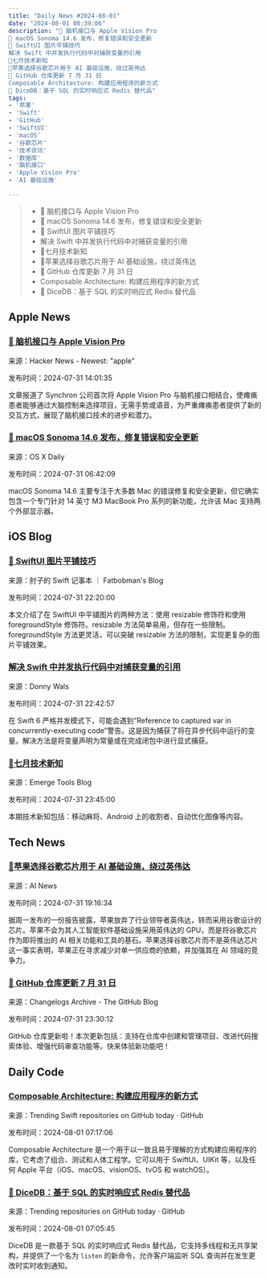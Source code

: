 ```yaml
---
title: "Daily News #2024-08-01"
date: "2024-08-01 08:39:06"
description: "🧠 脑机接口与 Apple Vision Pro
🌟 macOS Sonoma 14.6 发布，修复错误和安全更新
🌟 SwiftUI 图片平铺技巧
解决 Swift 中并发执行代码中对捕获变量的引用
🌟七月技术新知
🍎苹果选择谷歌芯片用于 AI 基础设施，绕过英伟达
🎉 GitHub 仓库更新 7 月 31 日
Composable Architecture: 构建应用程序的新方式
🌟 DiceDB：基于 SQL 的实时响应式 Redis 替代品"
tags: 
- '苹果'
- 'Swift'
- 'GitHub'
- 'SwiftUI'
- 'macOS'
- '谷歌芯片'
- '技术资讯'
- '数据库'
- '脑机接口'
- 'Apple Vision Pro'
- 'AI 基础设施'

---
```


> - 🧠 脑机接口与 Apple Vision Pro
> - 🌟 macOS Sonoma 14.6 发布，修复错误和安全更新
> - 🌟 SwiftUI 图片平铺技巧
> - 解决 Swift 中并发执行代码中对捕获变量的引用
> - 🌟七月技术新知
> - 🍎苹果选择谷歌芯片用于 AI 基础设施，绕过英伟达
> - 🎉 GitHub 仓库更新 7 月 31 日
> - Composable Architecture: 构建应用程序的新方式
> - 🌟 DiceDB：基于 SQL 的实时响应式 Redis 替代品

## Apple News

### [🧠 脑机接口与 Apple Vision Pro](https://www.businesswire.com/news/home/20240730923591/en/Synchron-Announces-First-Use-of-Apple-Vision-Pro-with-a-Brain-Computer-Interface)

来源：Hacker News - Newest: "apple"

发布时间：2024-07-31 14:01:35

文章报道了 Synchron 公司首次将 Apple Vision Pro 与脑机接口相结合，使瘫痪患者能够通过大脑控制来选择项目，无需手势或语音，为严重瘫痪患者提供了新的交互方式，展现了脑机接口技术的进步和潜力。

### [🌟 macOS Sonoma 14.6 发布，修复错误和安全更新](https://osxdaily.com/2024/07/30/macos-sonoma-14-6-update-released-with-bug-fixes-security-updates/)

来源：OS X Daily

发布时间：2024-07-31 06:42:09

macOS Sonoma 14.6 主要专注于大多数 Mac 的错误修复和安全更新，但它确实包含一个专门针对 14 英寸 M3 MacBook Pro 系列的新功能，允许该 Mac 支持两个外部显示器。

## iOS Blog

### [🌟 SwiftUI 图片平铺技巧](https://fatbobman.com/zh/posts/how-to-tile-images-in-swiftui/)

来源：肘子的 Swift 记事本 ｜ Fatbobman's Blog

发布时间：2024-07-31 22:20:00

本文介绍了在 SwiftUI 中平铺图片的两种方法：使用 resizable 修饰符和使用 foregroundStyle 修饰符。resizable 方法简单易用，但存在一些限制。foregroundStyle 方法更灵活，可以突破 resizable 方法的限制，实现更复杂的图片平铺效果。

### [解决 Swift 中并发执行代码中对捕获变量的引用](https://www.donnywals.com/solving-reference-to-captured-var-in-concurrently-executing-code-in-swift/)

来源：Donny Wals

发布时间：2024-07-31 22:42:57

在 Swift 6 严格并发模式下，可能会遇到“Reference to captured var in concurrently-executing code”警告。这是因为捕获了将在异步代码中运行的变量。解决方法是将变量声明为常量或在完成闭包中进行显式捕获。

### [🌟七月技术新知](https://www.emergetools.com/newsletter/july-2024)

来源：Emerge Tools Blog

发布时间：2024-07-31 23:45:00

本期技术新知包括：移动麻将、Android 上的收割者、自动优化图像等内容。

## Tech News

### [🍎苹果选择谷歌芯片用于 AI 基础设施，绕过英伟达](https://www.artificialintelligence-news.com/news/apple-opts-google-chips-ai-infrastructure-sidestepping-nvidia/)

来源：AI News

发布时间：2024-07-31 19:16:34

据周一发布的一份报告披露，苹果放弃了行业领导者英伟达，转而采用谷歌设计的芯片。苹果不会为其人工智能软件基础设施采用英伟达的 GPU，而是将谷歌芯片作为即将推出的 AI 相关功能和工具的基石。苹果选择谷歌芯片而不是英伟达芯片这一事实表明，苹果正在寻求减少对单一供应商的依赖，并加强其在 AI 领域的竞争力。

### [🎉 GitHub 仓库更新 7 月 31 日](https://github.blog/changelog/2024-07-31-repository-updates-july-31st-2024)

来源：Changelogs Archive - The GitHub Blog

发布时间：2024-07-31 23:30:12

GitHub 仓库更新啦！本次更新包括：支持在仓库中创建和管理项目、改进代码搜索体验、增强代码审查功能等。快来体验新功能吧！

## Daily Code

### [Composable Architecture: 构建应用程序的新方式](https://github.com/pointfreeco/swift-composable-architecture)

来源：Trending Swift repositories on GitHub today · GitHub

发布时间：2024-08-01 07:17:06

Composable Architecture 是一个用于以一致且易于理解的方式构建应用程序的库，它考虑了组合、测试和人体工程学。它可以用于 SwiftUI、UIKit 等，以及任何 Apple 平台（iOS、macOS、visionOS、tvOS 和 watchOS）。

### [🌟 DiceDB：基于 SQL 的实时响应式 Redis 替代品](https://github.com/DiceDB/dice)

来源：Trending repositories on GitHub today · GitHub

发布时间：2024-08-01 07:05:45

DiceDB 是一款基于 SQL 的实时响应式 Redis 替代品，它支持多线程和无共享架构，并提供了一个名为 `listen` 的新命令，允许客户端监听 SQL 查询并在发生更改时实时收到通知。
